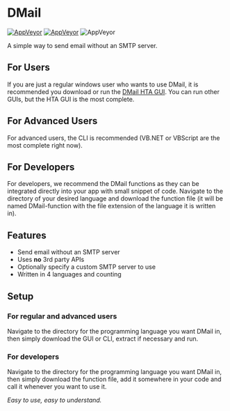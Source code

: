 # DMail

[![AppVeyor](https://img.shields.io/badge/License-MIT-orange)](LICENSE)
[![AppVeyor](https://img.shields.io/badge/Version-v0.1-informational)](https://github.com/gyware/DMail)
![AppVeyor](https://img.shields.io/badge/Development-In_Progress-lightgreen)

A simple way to send email without an SMTP server.

## For Users
If you are just a regular windows user who wants to use DMail, it is recommended you download or run the [DMail HTA GUI](/HTA/GUI/). You can run other GUIs, but the HTA GUI is the most complete.

## For Advanced Users
For advanced users, the CLI is recommended (VB.NET or VBScript are the most complete right now).

## For Developers
For developers, we recommend the DMail functions as they can be integrated directly into your app with small snippet of code. Navigate to the directory of your desired language and download the function file (it will be named DMail-function with the file extension of the language it is written in).

## Features
* Send email without an SMTP server
* Uses **no** 3rd party APIs
* Optionally specify a custom SMTP server to use
* Written in 4 languages and counting

## Setup
### For regular and advanced users
Navigate to the directory for the programming language you want DMail in, then simply download the GUI or CLI, extract if necessary and run.

### For developers
Navigate to the directory for the programming language you want DMail in, then simply download the function file, add it somewhere in your code and call it whenever you want to use it.

*Easy to use, easy to understand.*
